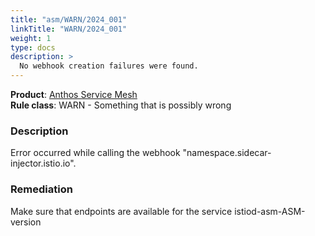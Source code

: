 ```yaml
---
title: "asm/WARN/2024_001"
linkTitle: "WARN/2024_001"
weight: 1
type: docs
description: >
  No webhook creation failures were found.
---
```


**Product**: [Anthos Service Mesh](https://cloud.google.com/anthos)\
**Rule class**: WARN - Something that is possibly wrong

### Description

Error occurred while calling the webhook "namespace.sidecar-injector.istio.io".

### Remediation

Make sure that endpoints are available for the service istiod-asm-ASM-version
